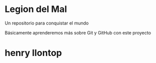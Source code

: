 # Legion del Mal
Un repositorio para conquistar el mundo

Básicamente aprenderemos más sobre Git y GitHub con este proyecto


# henry llontop 